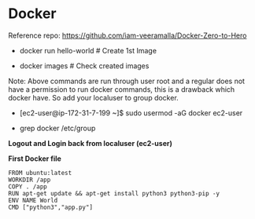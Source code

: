 # Docker

Reference repo: https://github.com/iam-veeramalla/Docker-Zero-to-Hero

* docker run hello-world      # Create 1st Image

* docker images               # Check created images

Note: Above commands are run through user root and a regular does not have a permission to run docker commands, this is a drawback which docker have. So add your localuser to group docker.

* [ec2-user@ip-172-31-7-199 ~]$ sudo usermod -aG docker ec2-user

* grep docker /etc/group

**Logout and Login back from localuser (ec2-user)**

**First Docker file**

    FROM ubuntu:latest
    WORKDIR /app
    COPY . /app
    RUN apt-get update && apt-get install python3 python3-pip -y
    ENV NAME World
    CMD ["python3","app.py"]




